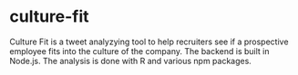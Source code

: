 # culture-fit

Culture Fit is a tweet analyzying tool to help recruiters see if a prospective employee fits into the culture of the company.
The backend is built in Node.js. The analysis is done with R and various npm packages.
